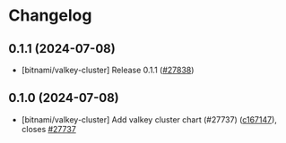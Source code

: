 # Changelog

## 0.1.1 (2024-07-08)

* [bitnami/valkey-cluster] Release 0.1.1 ([#27838](https://github.com/bitnami/charts/pull/27838))

## 0.1.0 (2024-07-08)

* [bitnami/valkey-cluster] Add valkey cluster chart (#27737) ([c167147](https://github.com/bitnami/charts/commit/c167147e254022c81745b4110d58b62babd23a7d)), closes [#27737](https://github.com/bitnami/charts/issues/27737)
